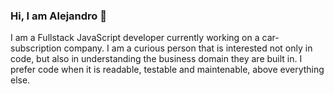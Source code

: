 ### Hi, I am Alejandro 👋

I am a Fullstack JavaScript developer currently working on a car-subscription company. I am a curious person that is interested not only in code, but also in understanding the business domain they are built in. I prefer code when it is readable, testable and maintenable, above everything else.
